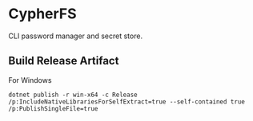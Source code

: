 # CypherFS

CLI password manager and secret store.

## Build Release Artifact

For Windows

```shell
dotnet publish -r win-x64 -c Release /p:IncludeNativeLibrariesForSelfExtract=true --self-contained true /p:PublishSingleFile=true
```
